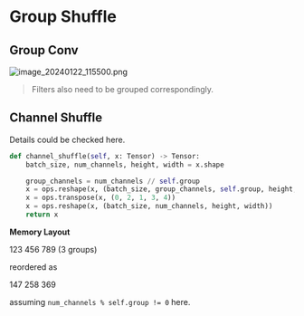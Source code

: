 # Group Shuffle

## Group Conv
![image_20240122_115500.png](image_20240122_115500.png)

> Filters also need to be grouped correspondingly.
> 

## Channel Shuffle

Details could be checked here.

<a href="https://github.com/mindspore-lab/mindcv/blob/main/mindcv/models/shufflenetv1.py"></a>

```Python
def channel_shuffle(self, x: Tensor) -> Tensor:
    batch_size, num_channels, height, width = x.shape

    group_channels = num_channels // self.group
    x = ops.reshape(x, (batch_size, group_channels, self.group, height, width))
    x = ops.transpose(x, (0, 2, 1, 3, 4))
    x = ops.reshape(x, (batch_size, num_channels, height, width))
    return x
```

**Memory Layout**

123 456 789 (3 groups)

reordered as

147 258 369

assuming `num_channels % self.group != 0` here.